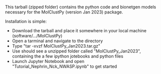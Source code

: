 This tarball (zipped folder) contains the python code and bionetgen models necessary for the MolClustPy (version Jan 2023) package.  

Installation is simple:
* Download the tarball and place it somewhere in your local machine (software/.../MolClustPy)
* Open a tarminal and navigate to the directory 
* Type "tar -xvzf MolClustPy_Jan2023.tar.gz" 
* Use should see a unzipped folder called "MolClustPy_Jan2023", containing the a few ipython jotebooks and python files
* Launch Jupyter Notebook and open "Tutorial_Nephrin_Nck_NWASP.ipynb" to get started
